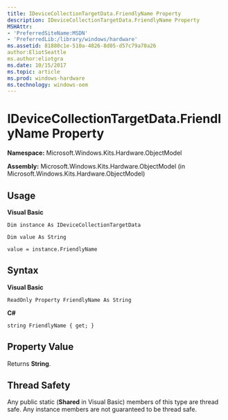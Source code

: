 ```yaml
---
title: IDeviceCollectionTargetData.FriendlyName Property
description: IDeviceCollectionTargetData.FriendlyName Property
MSHAttr:
- 'PreferredSiteName:MSDN'
- 'PreferredLib:/library/windows/hardware'
ms.assetid: 81880c1e-510a-4826-8d05-d57c79a70a26
author:EliotSeattle
ms.author:eliotgra
ms.date: 10/15/2017
ms.topic: article
ms.prod: windows-hardware
ms.technology: windows-oem
---
```


# IDeviceCollectionTargetData.FriendlyName Property


**Namespace:** Microsoft.Windows.Kits.Hardware.ObjectModel

**Assembly:** Microsoft.Windows.Kits.Hardware.ObjectModel (in Microsoft.Windows.Kits.Hardware.ObjectModel)

## <span id="Usage"></span><span id="usage"></span><span id="USAGE"></span>Usage


**Visual Basic**

`Dim instance As IDeviceCollectionTargetData`

`Dim value As String`

`value = instance.FriendlyName`

## <span id="Syntax"></span><span id="syntax"></span><span id="SYNTAX"></span>Syntax


**Visual Basic**

`ReadOnly Property FriendlyName As String`

**C#**

`string FriendlyName { get; }`

## <span id="Property_Value"></span><span id="property_value"></span><span id="PROPERTY_VALUE"></span>Property Value


Returns **String**.

## <span id="Thread_Safety"></span><span id="thread_safety"></span><span id="THREAD_SAFETY"></span>Thread Safety


Any public static (**Shared** in Visual Basic) members of this type are thread safe. Any instance members are not guaranteed to be thread safe.

 

 






